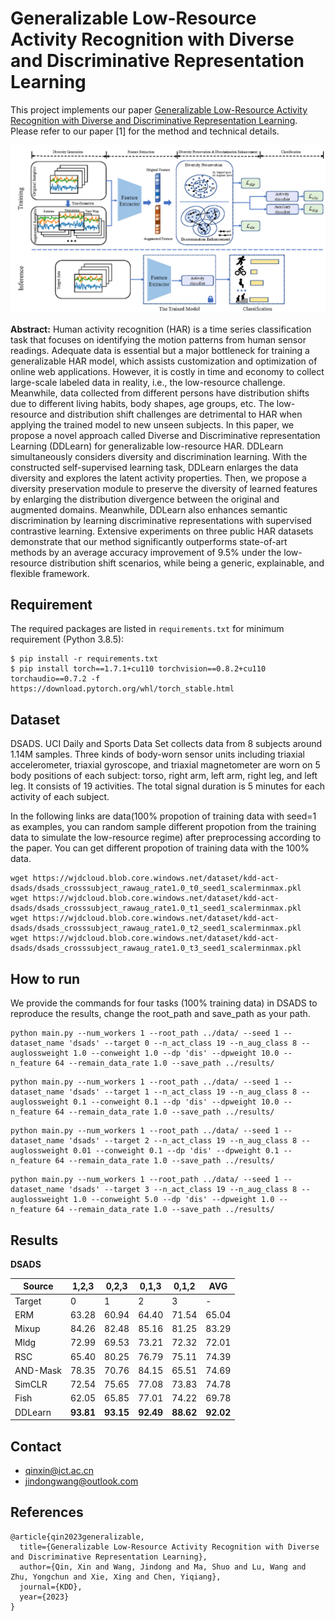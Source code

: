 # Generalizable Low-Resource Activity Recognition with Diverse and Discriminative Representation Learning

This project implements our paper [Generalizable Low-Resource Activity Recognition with Diverse and Discriminative Representation Learning](https://arxiv.org/abs/2306.04641). Please refer to our paper [1] for the method and technical details. 

![](resources/figures/fig-framework.png)


**Abstract:** Human activity recognition (HAR) is a time series classification task that focuses on identifying the motion patterns from human sensor readings. Adequate data is essential but a major bottleneck for training a generalizable HAR model, which assists customization and optimization of online web applications. However, it is costly in time and economy to collect large-scale labeled data in reality, i.e., the low-resource challenge. Meanwhile, data collected from different persons have distribution shifts due to different living habits, body shapes, age groups, etc. The low-resource and distribution shift challenges are detrimental to HAR when applying the trained model to new unseen subjects. In this paper, we propose a novel approach called Diverse and Discriminative representation Learning (DDLearn) for generalizable low-resource HAR. DDLearn simultaneously considers diversity and discrimination learning. With the constructed self-supervised learning task, DDLearn enlarges the data diversity and explores the latent activity properties. Then, we propose a diversity preservation module to preserve the diversity of learned features by enlarging the distribution divergence between the original and augmented domains. Meanwhile, DDLearn also enhances semantic discrimination by learning discriminative representations with supervised contrastive learning. Extensive experiments on three public HAR datasets demonstrate that our method significantly outperforms state-of-art methods by an average accuracy improvement of 9.5% under the low-resource distribution shift scenarios, while being a generic, explainable, and flexible framework.


## Requirement

The required packages are listed in `requirements.txt` for minimum requirement (Python 3.8.5):

```
$ pip install -r requirements.txt
$ pip install torch==1.7.1+cu110 torchvision==0.8.2+cu110 torchaudio==0.7.2 -f https://download.pytorch.org/whl/torch_stable.html
```

## Dataset 
DSADS. UCI Daily and Sports Data Set collects data from 8 subjects around 1.14M samples. Three kinds of body-worn sensor units including triaxial accelerometer, triaxial gyroscope, and triaxial magnetometer are worn on 5 body positions of each subject: torso, right arm, left arm, right leg, and left leg. It consists of 19 activities. The total signal duration is 5 minutes for each activity of each subject.

In the following links are data(100% propotion of training data with seed=1 as examples, you can random sample different propotion from the training data to simulate the low-resource regime) after preprocessing according to the paper. You can get different propotion of training data with the 100% data.

```
wget https://wjdcloud.blob.core.windows.net/dataset/kdd-act-dsads/dsads_crosssubject_rawaug_rate1.0_t0_seed1_scalerminmax.pkl 
wget https://wjdcloud.blob.core.windows.net/dataset/kdd-act-dsads/dsads_crosssubject_rawaug_rate1.0_t1_seed1_scalerminmax.pkl 
wget https://wjdcloud.blob.core.windows.net/dataset/kdd-act-dsads/dsads_crosssubject_rawaug_rate1.0_t2_seed1_scalerminmax.pkl 
wget https://wjdcloud.blob.core.windows.net/dataset/kdd-act-dsads/dsads_crosssubject_rawaug_rate1.0_t3_seed1_scalerminmax.pkl 
```

## How to run

We provide the commands for four tasks (100% training data) in DSADS to reproduce the results, change the root_path and save_path as your path.

```
python main.py --num_workers 1 --root_path ../data/ --seed 1 --dataset_name 'dsads' --target 0 --n_act_class 19 --n_aug_class 8 --auglossweight 1.0 --conweight 1.0 --dp 'dis' --dpweight 10.0 --n_feature 64 --remain_data_rate 1.0 --save_path ../results/
```

```
python main.py --num_workers 1 --root_path ../data/ --seed 1 --dataset_name 'dsads' --target 1 --n_act_class 19 --n_aug_class 8 --auglossweight 0.1 --conweight 0.1 --dp 'dis' --dpweight 10.0 --n_feature 64 --remain_data_rate 1.0 --save_path ../results/
```

```
python main.py --num_workers 1 --root_path ../data/ --seed 1 --dataset_name 'dsads' --target 2 --n_act_class 19 --n_aug_class 8 --auglossweight 0.01 --conweight 0.1 --dp 'dis' --dpweight 0.1 --n_feature 64 --remain_data_rate 1.0 --save_path ../results/
```

```
python main.py --num_workers 1 --root_path ../data/ --seed 1 --dataset_name 'dsads' --target 3 --n_act_class 19 --n_aug_class 8 --auglossweight 1.0 --conweight 5.0 --dp 'dis' --dpweight 1.0 --n_feature 64 --remain_data_rate 1.0 --save_path ../results/
```

## Results

**DSADS**

| Source   | 1,2,3      | 0,2,3      | 0,1,3      | 0,1,2      | AVG        |
|----------|------------|------------|------------|------------|------------|
| Target   |0           | 1          | 2          | 3          | -          |
| ERM      | 63.28      | 60.94      | 64.40      | 71.54      | 65.04      |
| Mixup    | 84.26      | 82.48      | 85.16      | 81.25      | 83.29      |
| Mldg     | 72.99      | 69.53      | 73.21      | 72.32      | 72.01      |
| RSC      | 65.40      | 80.25      | 76.79      | 75.11      | 74.39      |
| AND-Mask | 78.35      | 70.76      | 84.15      | 65.51      | 74.69      |
| SimCLR   | 72.54      | 75.65      | 77.08      | 73.83      | 74.78      |
| Fish     | 62.05      | 65.85      | 77.01      | 74.22      | 69.78      |
| DDLearn  | **93.81**  | **93.15**  | **92.49**  | **88.62**  | **92.02**  |


## Contact

- qinxin@ict.ac.cn
- jindongwang@outlook.com

## References

```
@article{qin2023generalizable,
  title={Generalizable Low-Resource Activity Recognition with Diverse and Discriminative Representation Learning},
  author={Qin, Xin and Wang, Jindong and Ma, Shuo and Lu, Wang and Zhu, Yongchun and Xie, Xing and Chen, Yiqiang},
  journal={KDD},
  year={2023}
}
```
